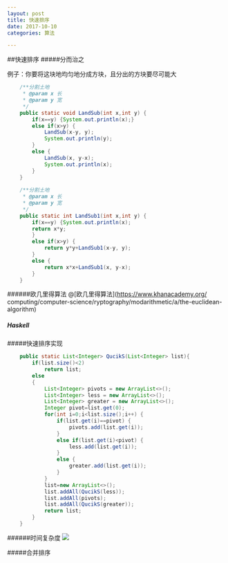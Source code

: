 ```yaml
---
layout: post
title: 快速排序
date: 2017-10-10
categories: 算法

---
```

##快速排序
#####分而治之

例子：你要将这块地均匀地分成方块，且分出的方块要尽可能大
```java
	/**分割土地
	 * @param x 长
	 * @param y 宽
	 */
	public static void LandSub(int x,int y) {
		if(x==y) {System.out.println(x);}
		else if(x>y) {
			LandSub(x-y, y);
			System.out.println(y);
		}
		else {
			LandSub(x, y-x);
			System.out.println(x);
		}
	}
	
	/**分割土地
	 * @param x 长
	 * @param y 宽
	 */
	public static int LandSub1(int x,int y) {
		if(x==y) {System.out.println(x);
		return x*y;
		}
		else if(x>y) {
			return y*y+LandSub1(x-y, y);
		}
		else {
			return x*x+LandSub1(x, y-x);
		}
	}
```

######欧几里得算法
@[欧几里得算法](https://www.khanacademy.org/ computing/computer-science/ryptography/modarithmetic/a/the-euclidean-algorithm)

##### Haskell

#####快速排序实现
```java
	public static List<Integer> QucikS(List<Integer> list){
		if(list.size()<2)
			return list;
		else
		{
			List<Integer> pivots = new ArrayList<>();
			List<Integer> less = new ArrayList<>();
			List<Integer> greater = new ArrayList<>();
			Integer pivot=list.get(0);
			for(int i=0;i<list.size();i++) {
				if(list.get(i)==pivot) {
					pivots.add(list.get(i));
				}
				else if(list.get(i)<pivot) {
					less.add(list.get(i));
				}
				else {
					greater.add(list.get(i));
				}
			}
			list=new ArrayList<>();
			list.addAll(QucikS(less));
			list.addAll(pivots);
			list.addAll(QucikS(greater));
			return list;
		}
	}
```
######时间复杂度
![](pic/2.png)


#####合并排序

